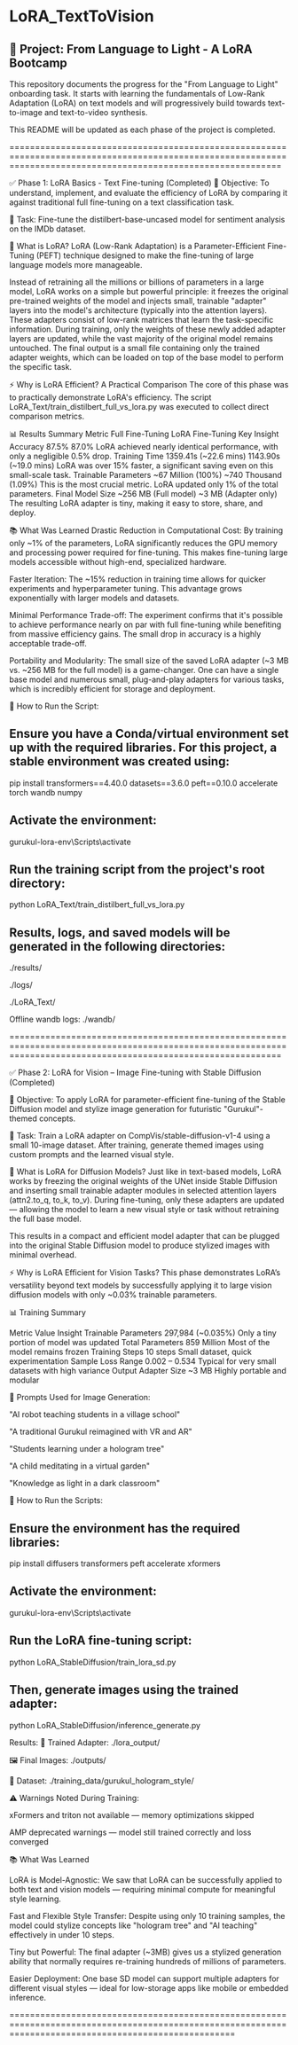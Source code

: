 # LoRA_TextToVision

📘 Project: From Language to Light - A LoRA Bootcamp
------------------------------------------------------

This repository documents the progress for the "From Language to Light" onboarding task. It starts with learning the fundamentals of Low-Rank Adaptation (LoRA) on text models and will progressively build towards text-to-image and text-to-video synthesis.

This README will be updated as each phase of the project is completed.

=================================================================================================================================================================

✅ Phase 1: LoRA Basics - Text Fine-tuning (Completed)
🎯 Objective:
To understand, implement, and evaluate the efficiency of LoRA by comparing it against traditional full fine-tuning on a text classification task.

📝 Task:
Fine-tune the distilbert-base-uncased model for sentiment analysis on the IMDb dataset.

📌 What is LoRA?
LoRA (Low-Rank Adaptation) is a Parameter-Efficient Fine-Tuning (PEFT) technique designed to make the fine-tuning of large language models more manageable.

Instead of retraining all the millions or billions of parameters in a large model, LoRA works on a simple but powerful principle: it freezes the original pre-trained weights of the model and injects small, trainable "adapter" layers into the model's architecture (typically into the attention layers). These adapters consist of low-rank matrices that learn the task-specific information. During training, only the weights of these newly added adapter layers are updated, while the vast majority of the original model remains untouched. The final output is a small file containing only the trained adapter weights, which can be loaded on top of the base model to perform the specific task.

⚡ Why is LoRA Efficient? A Practical Comparison
The core of this phase was to practically demonstrate LoRA's efficiency. The script LoRA_Text/train_distilbert_full_vs_lora.py was executed to collect direct comparison metrics.

📊 Results Summary
Metric	                    Full Fine-Tuning	          LoRA Fine-Tuning	          Key Insight
Accuracy	                     87.5%	                      87.0%	                   LoRA achieved nearly identical performance, with only a negligible 0.5% drop.
Training Time	                 1359.41s (~22.6 mins)	      1143.90s (~19.0 mins)	   LoRA was over 15% faster, a significant saving even on this small-scale task.
Trainable Parameters	         ~67 Million (100%)	          ~740 Thousand (1.09%)	   This is the most crucial metric. LoRA updated only 1% of the total parameters.
Final Model Size	             ~256 MB (Full model)	      ~3 MB (Adapter only)	   The resulting LoRA adapter is tiny, making it easy to store, share, and deploy.

📚 What Was Learned
Drastic Reduction in Computational Cost:
By training only ~1% of the parameters, LoRA significantly reduces the GPU memory and processing power required for fine-tuning. This makes fine-tuning large models accessible without high-end, specialized hardware.

Faster Iteration:
The ~15% reduction in training time allows for quicker experiments and hyperparameter tuning. This advantage grows exponentially with larger models and datasets.

Minimal Performance Trade-off:
The experiment confirms that it's possible to achieve performance nearly on par with full fine-tuning while benefiting from massive efficiency gains. The small drop in accuracy is a highly acceptable trade-off.

Portability and Modularity:
The small size of the saved LoRA adapter (~3 MB vs. ~256 MB for the full model) is a game-changer. One can have a single base model and numerous small, plug-and-play adapters for various tasks, which is incredibly efficient for storage and deployment.

🧪 How to Run the Script:

## Ensure you have a Conda/virtual environment set up with the required libraries. For this project, a stable environment was created using:
pip install transformers==4.40.0 datasets==3.6.0 peft==0.10.0 accelerate torch wandb numpy

## Activate the environment:
gurukul-lora-env\Scripts\activate   

## Run the training script from the project's root directory:
python LoRA_Text/train_distilbert_full_vs_lora.py

## Results, logs, and saved models will be generated in the following directories:

./results/

./logs/

./LoRA_Text/

Offline wandb logs: ./wandb/

=================================================================================================================================================================

✅ Phase 2: LoRA for Vision – Image Fine-tuning with Stable Diffusion (Completed)

🎯 Objective:
To apply LoRA for parameter-efficient fine-tuning of the Stable Diffusion model and stylize image generation for futuristic "Gurukul"-themed concepts.

📝 Task:
Train a LoRA adapter on CompVis/stable-diffusion-v1-4 using a small 10-image dataset. After training, generate themed images using custom prompts and the learned visual style.

📌 What is LoRA for Diffusion Models?
Just like in text-based models, LoRA works by freezing the original weights of the UNet inside Stable Diffusion and inserting small trainable adapter modules in selected attention layers (attn2.to_q, to_k, to_v). During fine-tuning, only these adapters are updated — allowing the model to learn a new visual style or task without retraining the full base model.

This results in a compact and efficient model adapter that can be plugged into the original Stable Diffusion model to produce stylized images with minimal overhead.

⚡ Why is LoRA Efficient for Vision Tasks?
This phase demonstrates LoRA’s versatility beyond text models by successfully applying it to large vision diffusion models with only ~0.03% trainable parameters.

📊 Training Summary

Metric	                          Value	                       Insight
Trainable Parameters	   297,984 (~0.035%)	          Only a tiny portion of model was updated
Total Parameters	         859 Million	              Most of the model remains frozen
Training Steps	              10 steps	                  Small dataset, quick experimentation
Sample Loss Range	        0.002 – 0.534	              Typical for very small datasets with high variance
Output Adapter Size	            ~3 MB	                  Highly portable and modular

📸 Prompts Used for Image Generation:

"AI robot teaching students in a village school"

"A traditional Gurukul reimagined with VR and AR"

"Students learning under a hologram tree"

"A child meditating in a virtual garden"

"Knowledge as light in a dark classroom"

🧪 How to Run the Scripts:

## Ensure the environment has the required libraries:
pip install diffusers transformers peft accelerate xformers

## Activate the environment:
gurukul-lora-env\Scripts\activate

## Run the LoRA fine-tuning script:
python LoRA_StableDiffusion/train_lora_sd.py

## Then, generate images using the trained adapter:
python LoRA_StableDiffusion/inference_generate.py

Results:
🔧 Trained Adapter: ./lora_output/

🖼️ Final Images: ./outputs/

🧠 Dataset: ./training_data/gurukul_hologram_style/

⚠️ Warnings Noted During Training:

xFormers and triton not available — memory optimizations skipped

AMP deprecated warnings — model still trained correctly and loss converged

📚 What Was Learned

LoRA is Model-Agnostic:
We saw that LoRA can be successfully applied to both text and vision models — requiring minimal compute for meaningful style learning.

Fast and Flexible Style Transfer:
Despite using only 10 training samples, the model could stylize concepts like "hologram tree" and "AI teaching" effectively in under 10 steps.

Tiny but Powerful:
The final adapter (~3MB) gives us a stylized generation ability that normally requires re-training hundreds of millions of parameters.

Easier Deployment:
One base SD model can support multiple adapters for different visual styles — ideal for low-storage apps like mobile or embedded inference.

========================================================================================================================================================

